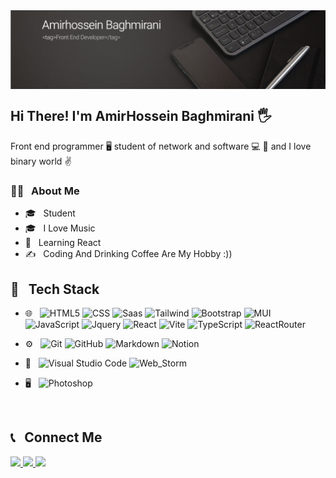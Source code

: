 <img align="center" src="Untitled-3.png" />

<h2>Hi There! I'm AmirHossein Baghmirani 🖐</h2>

<p>Front end programmer 🖥 student of network and software 💻 👨 and I love binary world ✌️</p>

<h3>👨‍💻 &nbsp; About Me</h3>

- 🎓 &nbsp; Student
- 🎓 &nbsp; I Love Music
- 🌱 &nbsp; Learning React
- ✍️ &nbsp; Coding And Drinking Coffee Are My Hobby :))

<h2>🔧 &nbsp; Tech Stack</h2>

- 🌐 &nbsp;
  ![HTML5](https://img.shields.io/badge/HTML5-E34F26?style=flat&logo=html5&logoColor=white)
  ![CSS](https://img.shields.io/badge/CSS3-1572B6?style=flat&logo=css3&logoColor=white)
  ![Saas](https://img.shields.io/badge/Sass-CC6699?style=flat&logo=sass&logoColor=white)
  ![Tailwind](https://img.shields.io/badge/Tailwind_CSS-38B2AC?style=flat&logo=tailwind-css&logoColor=white)
  ![Bootstrap](https://img.shields.io/badge/Bootstrap-563D7C?style=flat&logo=bootstrap&logoColor=white)
  ![MUI](https://img.shields.io/badge/Material--UI-0081CB?style=flat&logo=material-ui&logoColor=white)
  ![JavaScript](https://img.shields.io/badge/JavaScript-323330?style=flat&logo=javascript&logoColor=F7DF1E)
  ![Jquery](https://img.shields.io/badge/jQuery-0769AD?style=flat&logo=jquery&logoColor=white)
  ![React](https://img.shields.io/badge/React-20232A?style=flat&logo=react&logoColor=61DAFB)
  ![Vite](https://img.shields.io/badge/Vite-B73BFE?style=flat&logo=vite&logoColor=FFD62E)
  ![TypeScript](https://img.shields.io/badge/TypeScript-007ACC?style=flat&logo=typescript&logoColor=white)
  ![ReactRouter](https://img.shields.io/badge/React_Router-CA4245?style=flat&logo=react-router&logoColor=white)

  
- ⚙️ &nbsp;
  ![Git](https://img.shields.io/badge/GIT-E44C30?style=flat&logo=git&logoColor=white)
  ![GitHub](https://img.shields.io/badge/GitHub-100000?style=flat&logo=github&logoColor=white)
  ![Markdown](https://img.shields.io/badge/Markdown-000000?style=flat&logo=markdown&logoColor=white)
  ![Notion](https://img.shields.io/badge/Notion-000000?style=flat&logo=notion&logoColor=white)

  
- 🔧 &nbsp;
  ![Visual Studio Code](https://img.shields.io/badge/Visual_Studio_Code-0078D4?style=flat&logo=visual%20studio%20code&logoColor=white)
  ![Web_Storm](https://img.shields.io/badge/WebStorm-000000?style=flat&logo=WebStorm&logoColor=white)
  
- 🖥 &nbsp;
  ![Photoshop](https://img.shields.io/badge/Adobe%20Photoshop-31A8FF?style=flat&logo=Adobe%20Photoshop&logoColor=black)


<br />

<h2>📞 &nbsp; Connect Me </h2>

<p>
  <a href="https://www.instagram.com/amirhsn.dev/">
    <img src="https://img.shields.io/badge/Instagram-E4405F?style=flat&logo=instagram&logoColor=white" />
  </a>
  <a href="https://t.me/Amir_fd_null">
    <img src="https://img.shields.io/badge/Telegram-2CA5E0?style=flat&logo=telegram&logoColor=white" />
  </a>
    <a href="https://www.linkedin.com/in/amirhossein-baghmirani/">
    <img src="https://img.shields.io/badge/LinkedIn-0077B5?style=flat&logo=linkedin&logoColor=white" />
  </a>
</p>
